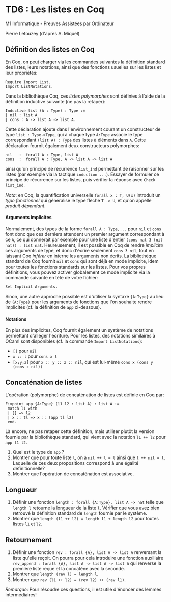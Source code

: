 TD6 : Les listes en Coq
=======================

M1 Informatique - Preuves Assistées par Ordinateur

Pierre Letouzey (d'après A. Miquel)

## Définition des listes en Coq ##

En Coq, on peut charger via les commandes suivantes la définition
standard des listes, leurs notations, ainsi que des fonctions
usuelles sur les listes et leur propriétés:
```
Require Import List.
Import ListNotations.
```
Dans la bibliothèque Coq, ces *listes polymorphes* sont définies à l'aide de
la définition inductive suivante (ne pas la retaper):
```
Inductive list (A : Type) : Type :=
| nil : list A
| cons : A -> list A -> list A.
```
Cette déclaration ajoute dans l'environnement courant un constructeur
de type `list : Type->Type`, qui à chaque type `A:Type` associe le type
correspondant `(list A) : Type` des listes à éléments dans `A`.
Cette déclaration fournit également deux constructeurs polymorphes:
```
nil   :  forall A : Type, list A
cons  :  forall A : Type, A -> list A -> list A
```
ainsi qu'un principe de récurrence `list_ind` permettant de raisonner
sur les listes (par exemple via la tactique `induction ...`). Essayer de
formuler ce principe de récurrence sur les listes, puis vérifier la
réponse avec `Check list_ind`.

*Nota*: en Coq, la quantification universelle
`forall x : T, U(x)` introduit un *type fonctionnel*
qui généralise le type flèche `T -> U`, et qu'on appelle
*produit dépendant*.

#### Arguments implicites ####

Normalement, des types de la forme `forall A : Type,...` pour
`nil` et `cons` font donc que ces derniers attendent un premier argument
correspondant à ce `A`, ce qui donnerait par exemple pour une liste d'entier
`(cons nat 3 (nil nat)) : list nat`. Heureusement, il est possible
en Coq de rendre *implicite* ces arguments de type, et donc d'écrire
seulement `cons 3 nil`, tout en laissant Coq *inférer*
en interne les arguments non écrits. La bibliothèque standard de Coq
fournit `nil` et `cons` qui sont déjà en mode implicite, idem pour
toutes les fonctions standards sur les listes. Pour vos propres définitions,
vous pouvez activer globalement ce mode implicite via la commande
suivante en tête de votre fichier:
```
Set Implicit Arguments.
```
Sinon, une autre approche possible est d'utiliser la syntaxe
`{A:Type}` au lieu de `(A:Type)` pour les arguments de fonctions que
l'on souhaite rendre implicites (cf. la définition de `app` ci-dessous).

#### Notations ####

En plus des implicites, Coq fournit également un système de notations
permettant d'alléger l'écriture. Pour les listes, des notations
similaires à OCaml sont disponibles (cf. la commande `Import ListNotations`):

  * `[]` pour `nil`
  * `x :: l` pour `cons x l`
  * `[x;y;z]` pour `x :: y :: z :: nil`, qui est lui-même
    `cons x (cons y (cons z nil))`

## Concaténation de listes ##

L'opération (polymorphe) de concaténation de listes est définie en Coq par:
```
Fixpoint app {A:Type} (l1 l2 : list A) : list A :=
 match l1 with
 | [] => l2
 | x :: tl => x :: (app tl l2)
 end.
```
Là encore, ne pas retaper cette définition, mais utiliser plutôt
la version fournie par la bibliothèque standard, qui vient avec la
notation `l1 ++ l2` pour `app l1 l2`.

  1. Quel est le type de `app` ?
  2. Montrer que pour toute liste `l`, on a `nil ++ l = l` ainsi
     que `l ++ nil = l`.
     Laquelle de ces deux propositions correspond à une égalité
     définitionnelle?
  3. Montrer que l'opération de concaténation est associative.

## Longueur ##

  1. Définir une fonction `length : forall {A:Type}, list A -> nat`
     telle que `length l` retourne la longueur de la liste `l`.
     Vérifier que vous avez bien retrouvé la définition standard de
     `length` fournie par le système.
  2. Montrer que `length (l1 ++ l2) = length l1 + length l2`
     pour toutes listes `l1` et `l2`.

## Retournement ##

  1. Définir une fonction `rev : forall {A}, list A -> list A`
    renversant la liste qu'elle reçoit. On pourra pour
    cela introduire une fonction auxiliaire
    `rev_append : forall {A}, list A -> list A -> list A`
    qui renverse la première liste reçue et la concatène
    avec la seconde.
  2. Montrer que `length (rev l) = length l`.
  3. Montrer que `rev (l1 ++ l2) = (rev l2) ++ (rev l1)`.

*Remarque*: Pour résoudre ces questions, il est utile d'énoncer
des lemmes intermédiaires!
